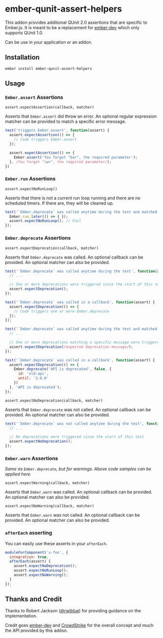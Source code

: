 # ember-qunit-assert-helpers

This addon provides additional QUnit 2.0 assertions that are specific to Ember.js. It is meant to be a replacement for [ember-dev](https://github.com/emberjs/ember-dev) which only supports QUnit 1.0.

Can be use in your application or an addon.

## Installation

```
ember install ember-qunit-assert-helpers
```


## Usage

### `Ember.assert` Assertions

`assert.expectAssertion(callback, matcher)`

Asserts that `Ember.assert` did throw an error. An optional regular expression matcher can be provided to match a specific error message.

```javascript
test('triggers Ember.assert', function(assert) {
  assert.expectAssertion(() => {
    // Code triggers Ember.assert
  });

  assert.expectAssertion(() => {
    Ember.assert('You forgot "bar", the required parameter');
  }, /You forgot "\w+", the required parameter/);
})
```


### `Ember.run` Assertions

`assert.expectNoRunLoop()`

Asserts that there is not a current run loop running and there are no scheduled timers. If there are, they will be cleaned up.

```javascript
test('`Ember.deprecate` was called anytime during the test and matched', function(assert) {
  Ember.run.later(() => { });
  assert.expectNoRunLoop(); // Fail
});
```


### `Ember.deprecate` Assertions

`assert.expectDeprecation(callback, matcher)`

Asserts that `Ember.deprecate` was called. An optional callback can be provided. An optional matcher can also be provided.

```javascript
test('`Ember.deprecate` was called anytime during the test', function(assert) {
  // ...

  // One or more deprecations were triggered since the start of this test
  assert.expectDeprecation();
});

test('`Ember.deprecate` was called in a callback', function(assert) {
  assert.expectDeprecation(() => {
    // Code triggers one or more Ember.deprecate
  });
});

test('`Ember.deprecate` was called anytime during the test and matched', function(assert) {
  // ...

  // One or more deprecations matching a specific message were triggered since the start of this test
  assert.expectDeprecation(/expected deprecation message/);
});

test('`Ember.deprecate` was called in a callback', function(assert) {
  assert.expectDeprecation(() => {
    Ember.deprecate('API is deprecated', false, {
      id: 'old-api',
      until: '3.0.0'
    })
  }, 'API is deprecated');
});
```

`assert.expectNoDeprecation(callback, matcher)`

Asserts that `Ember.deprecate` was not called. An optional callback can be provided. An optional matcher can also be provided.

```javascript
test('`Ember.deprecate` was not called anytime during the test', function(assert) {
  // ...

  // No deprecations were triggered since the start of this test
  assert.expectNoDeprecation();
});
```

### `Ember.warn` Assertions

*Same as `Ember.deprecate`, but for warnings. Above code samples can be applied here.*

`assert.expectWarning(callback, matcher)`

Asserts that `Ember.warn` was called. An optional callback can be provided. An optional matcher can also be provided.

`assert.expectNoWarning(callback, matcher)`

Asserts that `Ember.warn` was not called. An optional callback can be provided. An optional matcher can also be provided.


### `afterEach` asserting

You can easily use these asserts in your `afterEach`.

```javascript
moduleForComponent('x-foo', {
  integration: true,
  afterEach(assert) {
    assert.expectNoDeprecation();
    assert.expectNoRunLoop();
    assert.expectNoWarning();
  }
});
```


## Thanks and Credit

Thanks to Robert Jackson ([@rwjblue](https://github.com/rwjblue)) for providing guidance on the implementation.

Credit goes [ember-dev](https://github.com/emberjs/ember-dev) and [CrowdStrike](https://www.crowdstrike.com/) for the overall concept and much the API provided by this addon.
